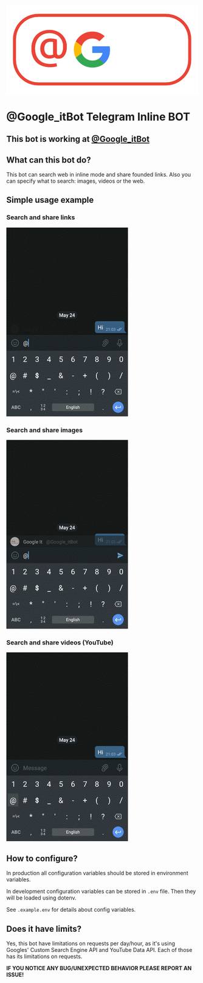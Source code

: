 ![alt text](./docs/assets/hero-logo.png "@Google_itBot's logo ")

# @Google_itBot Telegram Inline BOT

## **This bot is working at [@Google_itBot](https://t.me/Google_itBot)**

## What can this bot do?

This bot can search web in inline mode and share founded links. Also you can specify what to search: images, videos or the web.

## Simple usage example

### **Search and share links**

![alt text](./docs/assets/web_search_preview.gif 'Web search with @Google_itBot GIF')

### **Search and share images**

![alt text](./docs/assets/images_search_preview.gif 'Images search with @Google_itBot GIF')

### **Search and share videos (YouTube)**

![alt text](./docs/assets/videos_search_preview.gif 'Videos search with @Google_itBot GIF')

## How to configure?

In production all configuration variables should be stored in environment variables.

In development configuration variables can be stored in `.env` file. Then they will be loaded using dotenv.

See `.example.env` for details about config variables.

## Does it have limits?

Yes, this bot have limitations on requests per day/hour, as it's using Googles' Custom Search Engine API and YouTube Data API. Each of those has its limitations on requests.

**IF YOU NOTICE ANY BUG/UNEXPECTED BEHAVIOR PLEASE REPORT AN ISSUE!**
